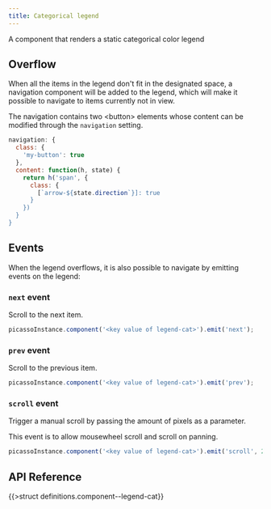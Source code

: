 ```yaml
---
title: Categorical legend
---
```


A component that renders a static categorical color legend

## Overflow

When all the items in the legend don't fit in the designated space, a navigation component will be added to the legend, which will make it possible to navigate to items currently not in view.

The navigation contains two &lt;button&gt; elements whose content can be modified through the `navigation` setting.

```js
navigation: {
  class: {
    'my-button': true
  },
  content: function(h, state) {
    return h('span', {
      class: {
        [`arrow-${state.direction`}]: true
      }
    })
  }
}
```

## Events

When the legend overflows, it is also possible to navigate by emitting events on the legend:

### `next` event

Scroll to the next item.

```js
picassoInstance.component('<key value of legend-cat>').emit('next');
```

### `prev` event

Scroll to the previous item.

```js
picassoInstance.component('<key value of legend-cat>').emit('prev');
```

### `scroll` event

Trigger a manual scroll by passing the amount of pixels as a parameter.

This event is to allow mousewheel scroll and scroll on panning.

```js
picassoInstance.component('<key value of legend-cat>').emit('scroll', 20);
```

## API Reference

{{>struct definitions.component--legend-cat}}
